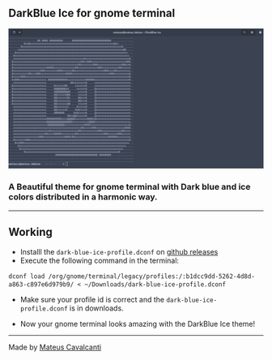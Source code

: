 ## DarkBlue Ice for gnome terminal
![image1](images/example.png)

### A Beautiful theme for gnome terminal with Dark blue and ice colors distributed in a harmonic way.

---

## Working

* Installl the `dark-blue-ice-profile.dconf` on [github releases](https://github.com/Dedsd/DarkBlue-Ice-for-gnome-terminal/releases)
* Execute the following command in the terminal:
```
dconf load /org/gnome/terminal/legacy/profiles:/:b1dcc9dd-5262-4d8d-a863-c897e6d979b9/ < ~/Downloads/dark-blue-ice-profile.dconf
```

* Make sure your profile id is correct and the `dark-blue-ice-profile.dconf` is in downloads.

* Now your gnome terminal looks amazing with the DarkBlue Ice theme!

---

Made by [Mateus Cavalcanti](https://github.com/Mateus-Cavalcanti)
